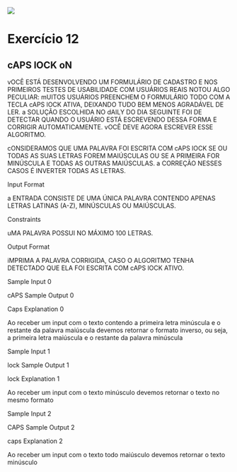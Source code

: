 ![](https://i.imgur.com/xG74tOh.png)

# Exercício 12

## cAPS lOCK oN

vOCÊ ESTÁ DESENVOLVENDO UM FORMULÁRIO DE CADASTRO E NOS PRIMEIROS TESTES DE USABILIDADE COM USUÁRIOS REAIS NOTOU ALGO PECULIAR: mUITOS USUÁRIOS PREENCHEM O FORMULÁRIO TODO COM A TECLA cAPS lOCK ATIVA, DEIXANDO TUDO BEM MENOS AGRADÁVEL DE LER. a SOLUÇÃO ESCOLHIDA NO dAILY DO DIA SEGUINTE FOI DE DETECTAR QUANDO O USUÁRIO ESTÁ ESCREVENDO DESSA FORMA E CORRIGIR AUTOMATICAMENTE. vOCÊ DEVE AGORA ESCREVER ESSE ALGORITMO.

cONSIDERAMOS QUE UMA PALAVRA FOI ESCRITA COM cAPS lOCK SE OU TODAS AS SUAS LETRAS FOREM MAIÚSCULAS OU SE A PRIMEIRA FOR MINÚSCULA E TODAS AS OUTRAS MAIÚSCULAS. a CORREÇÃO NESSES CASOS É INVERTER TODAS AS LETRAS.

Input Format

a ENTRADA CONSISTE DE UMA ÚNICA PALAVRA CONTENDO APENAS LETRAS LATINAS (A-Z), MINÚSCULAS OU MAIÚSCULAS.

Constraints

uMA PALAVRA POSSUI NO MÁXIMO 100 LETRAS.

Output Format

iMPRIMA A PALAVRA CORRIGIDA, CASO O ALGORITMO TENHA DETECTADO QUE ELA FOI ESCRITA COM cAPS lOCK ATIVO.

Sample Input 0

cAPS
Sample Output 0

Caps
Explanation 0

Ao receber um input com o texto contendo a primeira letra minúscula e o restante da palavra maiúscula devemos retornar o formato inverso, ou seja, a primeira letra maiúscula e o restante da palavra minúscula

Sample Input 1

lock
Sample Output 1

lock
Explanation 1

Ao receber um input com o texto minúsculo devemos retornar o texto no mesmo formato

Sample Input 2

CAPS
Sample Output 2

caps
Explanation 2

Ao receber um input com o texto todo maiúsculo devemos retornar o texto minúsculo
